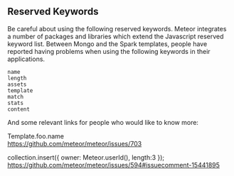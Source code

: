 ## Reserved Keywords  


Be careful about using the following reserved keywords.  Meteor integrates a number of packages and libraries which extend the Javascript reserved keyword list.  Between Mongo and the Spark templates, people have reported having problems when using the following keywords in their applications.  

````
name
length
assets
template
match
stats
content
````

And some relevant links for people who would like to know more:

Template.foo.name  
https://github.com/meteor/meteor/issues/703  

collection.insert({ owner: Meteor.userId(), length:3 });  
https://github.com/meteor/meteor/issues/594#issuecomment-15441895  
